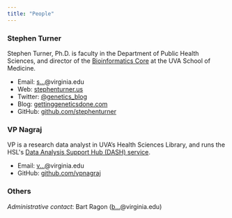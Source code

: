 ```yaml
---
title: "People"
---
```


### Stephen Turner

Stephen Turner, Ph.D. is faculty in the Department of Public Health Sciences, and director of the [Bioinformatics Core](http://bioinformatics.virginia.edu) at the UVA School of Medicine.

- Email: <a href="http://www.google.com/recaptcha/mailhide/d?k=01Wp6BFjxhU6BE1ONDOeDAZg==&amp;c=hClvy-RObaqm8ONK69PMtLKUh74mVHLjokUJXLgkUHk=" onclick="window.open('http://www.google.com/recaptcha/mailhide/d?k\07501Wp6BFjxhU6BE1ONDOeDAZg\75\75\46c\75hClvy-RObaqm8ONK69PMtLKUh74mVHLjokUJXLgkUHk\075', '', 'toolbar=0,scrollbars=0,location=0,statusbar=0,menubar=0,resizable=0,width=500,height=300'); return false;" title="Reveal this e-mail address">s...</a>@virginia.edu
- Web: [stephenturner.us](http://stephenturner.us)
- Twitter: <a href="https://twitter.com/genetics_blog">@genetics_blog</a>
- Blog: [gettinggeneticsdone.com](http://www.gettinggeneticsdone.com/)
- GitHub: [github.com/stephenturner](https://github.com/stephenturner/)

### VP Nagraj

VP is a research data analyst in UVA’s Health Sciences Library, and runs the HSL's [Data Analysis Support Hub (DASH) service](https://www.bioconnector.virginia.edu/dash).

- Email: <a href="http://www.google.com/recaptcha/mailhide/d?k=01Wp6BFjxhU6BE1ONDOeDAZg==&amp;c=L6Yf0_ZmAoCwCbPyxLxBbGrIq97gwXUiKEBKeJFEJ9k=" onclick="window.open('http://www.google.com/recaptcha/mailhide/d?k\07501Wp6BFjxhU6BE1ONDOeDAZg\75\75\46c\75L6Yf0_ZmAoCwCbPyxLxBbGrIq97gwXUiKEBKeJFEJ9k\075', '', 'toolbar=0,scrollbars=0,location=0,statusbar=0,menubar=0,resizable=0,width=500,height=300'); return false;" title="Reveal this e-mail address">v...</a>@virginia.edu
- GitHub: [github.com/vpnagraj](https://github.com/vpnagraj)

### Others

_Administrative contact_: Bart Ragon (<a href="http://www.google.com/recaptcha/mailhide/d?k=01Fpsn9fRqsAnOn2xvB6hPaw==&amp;c=gJBxKZodv6VkyiheH-XULOo6Hd2KyoERfhLPLohoLZE=" onclick="window.open('http://www.google.com/recaptcha/mailhide/d?k\07501Fpsn9fRqsAnOn2xvB6hPaw\75\75\46c\75gJBxKZodv6VkyiheH-XULOo6Hd2KyoERfhLPLohoLZE\075', '', 'toolbar=0,scrollbars=0,location=0,statusbar=0,menubar=0,resizable=0,width=500,height=300'); return false;" title="Reveal this e-mail address">b...</a>@virginia.edu)